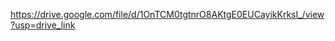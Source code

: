 https://drive.google.com/file/d/1OnTCM0tgtnrO8AKtgE0EUCayikKrksI_/view?usp=drive_link

<?xml version="1.0" encoding="UTF-8"?>
<configuration>
    <system.webServer>
        <defaultDocument>
            <files>
                <clear />
                <add value="index.php" />
                <add value="default.aspx" />
                <add value="Default.htm" />
                <add value="Default.asp" />
                <add value="index.htm" />
                <add value="index.html" />
            </files>
        </defaultDocument>
        <handlers accessPolicy="Read, Execute, Script" />
        <rewrite>
            <rules>
                <rule name="Imported Rule 2" stopProcessing="true">
                    <match url="^(.*)$" ignoreCase="false" />
                    <conditions logicalGrouping="MatchAll">
                        <add input="{REQUEST_FILENAME}" matchType="IsFile" ignoreCase="false" negate="true" />
                        <add input="{REQUEST_FILENAME}" matchType="IsDirectory" ignoreCase="false" negate="true" />
                    </conditions>
                    <action type="Rewrite" url="public/{R:1}" />
                </rule>
            </rules>
        </rewrite>
    </system.webServer>
</configuration> 
